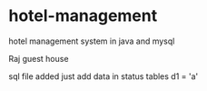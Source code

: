 # hotel-management
hotel management system in java and mysql

Raj guest house

sql file added
just add data in status tables
d1 = 'a'
